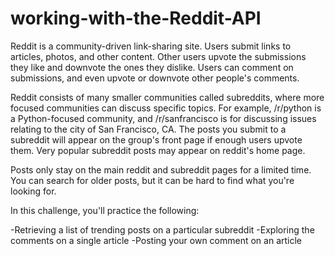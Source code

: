 # working-with-the-Reddit-API
Reddit is a community-driven link-sharing site. Users submit links to articles, photos, and other content. Other users upvote the submissions they like and downvote the ones they dislike. Users can comment on submissions, and even upvote or downvote other people's comments.

Reddit consists of many smaller communities called subreddits, where more focused communities can discuss specific topics. For example, /r/python is a Python-focused community, and /r/sanfrancisco is for discussing issues relating to the city of San Francisco, CA. The posts you submit to a subreddit will appear on the group's front page if enough users upvote them. Very popular subreddit posts may appear on reddit's home page.

Posts only stay on the main reddit and subreddit pages for a limited time. You can search for older posts, but it can be hard to find what you're looking for.

In this challenge, you'll practice the following:

-Retrieving a list of trending posts on a particular subreddit
-Exploring the comments on a single article
-Posting your own comment on an article
